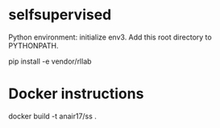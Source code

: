 # selfsupervised

Python environment: initialize env3. Add this root directory to PYTHONPATH.

pip install -e vendor/rllab


# Docker instructions

docker build -t anair17/ss .

